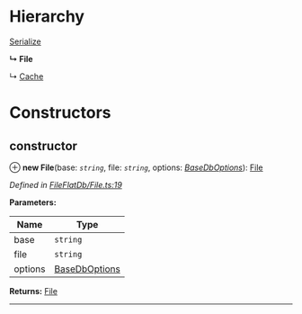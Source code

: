 

# Hierarchy

 [Serialize](_fileflatdb_serialize_.serialize.md)

**↳ File**

↳  [Cache](_fileflatdb_cache_.cache.md)

# Constructors

<a id="constructor"></a>

##  constructor

⊕ **new File**(base: *`string`*, file: *`string`*, options: *[BaseDbOptions](../modules/_types_.md#basedboptions)*): [File](_fileflatdb_file_.file.md)

*Defined in [FileFlatDb/File.ts:19](https://github.com/polkadot-js/common/blob/1f0674c/packages/db/src/FileFlatDb/File.ts#L19)*

**Parameters:**

| Name | Type |
| ------ | ------ |
| base | `string` |
| file | `string` |
| options | [BaseDbOptions](../modules/_types_.md#basedboptions) |

**Returns:** [File](_fileflatdb_file_.file.md)

___

